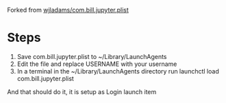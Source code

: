 Forked from [wjladams/com.bill.jupyter.plist](https://gist.github.com/wjladams/71c03cf11f299694dce8e9eebed5ef4b)

# Steps

1. Save com.bill.jupyter.plist to ~/Library/LaunchAgents
2. Edit the file and replace USERNAME with your username
3. In a terminal in the ~/Library/LaunchAgents directory run
launchctl load com.bill.jupyter.plist

And that should do it, it is setup as Login launch item

